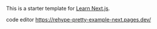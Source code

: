 This is a starter template for [Learn Next.js](https://nextjs.org/learn).


code editor
https://rehype-pretty-example-next.pages.dev/